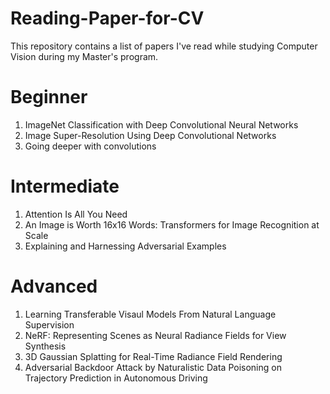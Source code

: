 # Reading-Paper-for-CV
This repository contains a list of papers I've read while studying Computer Vision during my Master's program.

# Beginner
1. ImageNet Classification with Deep Convolutional Neural Networks
2. Image Super-Resolution Using Deep Convolutional Networks
3. Going deeper with convolutions

# Intermediate
1. Attention Is All You Need
2. An Image is Worth 16x16 Words: Transformers for Image Recognition at Scale
3. Explaining and Harnessing Adversarial Examples

# Advanced
1. Learning Transferable Visaul Models From Natural Language Supervision
2. NeRF: Representing Scenes as Neural Radiance Fields for View Synthesis
3. 3D Gaussian Splatting for Real-Time Radiance Field Rendering
4. Adversarial Backdoor Attack by Naturalistic Data Poisoning on Trajectory Prediction in Autonomous Driving
